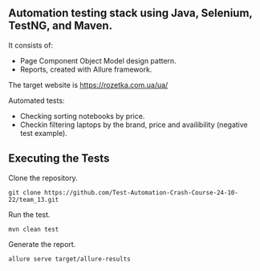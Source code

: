 ## Automation testing stack using Java, Selenium, TestNG, and Maven.

It consists of:

  - Page Component Object Model design pattern.
  - Reports, created with Allure framework.

The target website is https://rozetka.com.ua/ua/

Automated tests:

 - Checking sorting notebooks by price.
 - Checkin filtering laptops by the brand, price and availibility (negative test example).

## Executing the Tests
Clone the repository.
```
git clone https://github.com/Test-Automation-Crash-Course-24-10-22/team_13.git
```
Run the test.
```
mvn clean test
```
Generate the report.
```
allure serve target/allure-results
```
